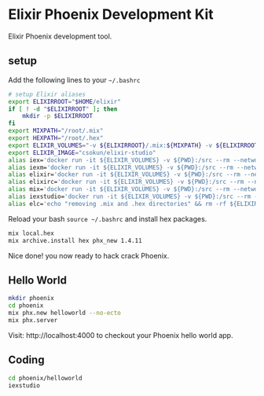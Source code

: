 # Elixir Phoenix Development Kit

Elixir Phoenix development tool.

## setup

Add the following lines to your `~/.bashrc`

```bash
# setup Elixir aliases
export ELIXIRROOT="$HOME/elixir"
if [ ! -d "$ELIXIRROOT" ]; then
    mkdir -p $ELIXIRROOT
fi
export MIXPATH="/root/.mix"
export HEXPATH="/root/.hex"
export ELIXIR_VOLUMES="-v ${ELIXIRROOT}/.mix:${MIXPATH} -v ${ELIXIRROOT}/.hex:${HEXPATH} --workdir /src"
export ELIXIR_IMAGE="csokun/elixir-studio"
alias iex='docker run -it ${ELIXIR_VOLUMES} -v ${PWD}:/src --rm --network=host ${ELIXIR_IMAGE}'
alias iexm='docker run -it ${ELIXIR_VOLUMES} -v ${PWD}:/src --rm --network=host ${ELIXIR_IMAGE} iex -S mix'
alias elixir='docker run -it ${ELIXIR_VOLUMES} -v ${PWD}:/src --rm --network=host ${ELIXIR_IMAGE} elixir'
alias elixirc='docker run -it ${ELIXIR_VOLUMES} -v ${PWD}:/src --rm --network=host ${ELIXIR_IMAGE} elixirc'
alias mix='docker run -it ${ELIXIR_VOLUMES} -v ${PWD}:/src --rm --network=host ${ELIXIR_IMAGE} mix'
alias iexstudio='docker run -it ${ELIXIR_VOLUMES} -v ${PWD}:/src --rm --network=host ${ELIXIR_IMAGE} tmux new-session \; split-window -h \; split-window -v \; attach'
alias elc='echo "removing .mix and .hex directories" && rm -rf ${ELIXIRROOT}/.mix && rm -rf ${ELIXIRROOT}/.hex'
```
Reload your bash `source ~/.bashrc` and install hex packages.

```bash
mix local.hex
mix archive.install hex phx_new 1.4.11
```

Nice done! you now ready to hack crack Phoenix.

## Hello World

```bash
mkdir phoenix
cd phoenix
mix phx.new helloworld --no-ecto
mix phx.server
```

Visit: http://localhost:4000 to checkout your Phoenix hello world app.

## Coding

```bash
cd phoenix/helloworld
iexstudio
```
